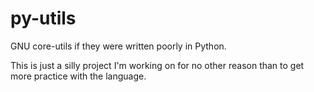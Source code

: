 # py-utils

GNU core-utils if they were written poorly in Python.

This is just a silly project I'm working on for no other reason than to get more practice with the language.
